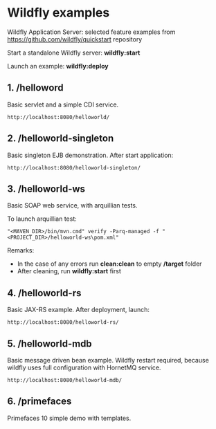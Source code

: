 # Wildfly examples
Wildfly Application Server: selected feature examples from https://github.com/wildfly/quickstart repository

Start a standalone Wildfly server: **wildfly:start**

Launch an example: **wildfly:deploy**

## 1. **/helloword**

Basic servlet and a simple CDI service. 

    http://localhost:8080/helloworld/

## 2. **/helloworld-singleton**

Basic singleton EJB demonstration. After start application:

    http://localhost:8080/helloworld-singleton/

## 3. **/helloworld-ws**

Basic SOAP web service, with arquillian tests. 

To launch arquillian test: 

    "<MAVEN_DIR>/bin/mvn.cmd" verify -Parq-managed -f "<PROJECT_DIR>/helloworld-ws\pom.xml"

Remarks:

* In the case of any errors run **clean:clean** to empty **/target** folder
* After cleaning, run **wildfly:start** first

## 4. **/helloworld-rs**

Basic JAX-RS example. After deployment, launch:

    http://localhost:8080/helloworld-rs/

## 5. **/helloworld-mdb**

Basic message driven bean example. Wildfly restart required, because wildfly uses full configuration with HornetMQ service.

    http://localhost:8080/helloworld-mdb/


## 6. **/primefaces**

Primefaces 10 simple demo with templates.
